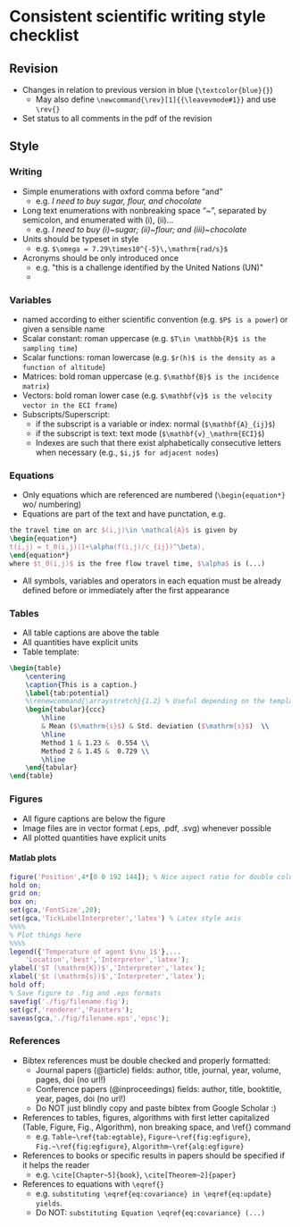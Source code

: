 # Consistent scientific writing style checklist

## Revision

- Changes in relation to previous version in blue (```\textcolor{blue}{}```)
    - May also define ```\newcommand{\rev}[1]{{\leavevmode#1}}``` and use ```\rev{}```
- Set status to all comments in the pdf of the revision

## Style

### Writing

- Simple enumerations with oxford comma before “and”
  - e.g. *I need to buy sugar, flour, and chocolate*
- Long text enumerations with nonbreaking space “~”, separated by semicolon, and enumerated with (i), (ii)…
  - e.g. *I need to buy (i)~sugar; (ii)~flour; and (iii)~chocolate*
- Units should be typeset in $\mathrm{}$ style
  - e.g. ```$\omega = 7.29\times10^{-5}\,\mathrm{rad/s}$```
- Acronyms should be only introduced once
   - e.g. "this is a challenge identified by the United Nations (UN)"
   - 

### Variables
- named according to either scientific convention (e.g. ```$P$ is a power```) or given a sensible name
- Scalar constant: roman uppercase (e.g. ```$T\in \mathbb{R}$ is the sampling time```)
- Scalar functions: roman lowercase (e.g. ```$r(h)$ is the density as a function of altitude```)
- Matrices: bold roman uppercase (e.g. ```$\mathbf{B}$ is the incidence matrix```)
- Vectors: bold roman lower case (e.g. ```$\mathbf{v}$ is the velocity vector in the ECI frame```)
- Subscripts/Superscript:
    - if the subscript is a variable or index: normal (```$\mathbf{A}_{ij}$```)
    - if the subscript is text: text mode (```$\mathbf{v}_\mathrm{ECI}$```)
    - Indexes are such that there exist alphabetically consecutive letters when necessary (e.g., ```$i,j$ for adjacent nodes```)
### Equations

- Only equations which are referenced are numbered  (```\begin{equation*}``` wo/ numbering)
- Equations are part of the text and have punctation, e.g.

```latex
the travel time on arc $(i,j)\in \mathcal{A}$ is given by 
\begin{equation*}
t(i,j) = t_0(i,j)(1+\alpha(f(i,j)/c_{ij})^\beta),
\end{equation*}
where $t_0(i,j)$ is the free flow travel time, $\alpha$ is (...)
```

- All symbols, variables and operators in each equation must be already defined before or immediately after the first appearance

### Tables

- All table captions are above the table
- All quantities have explicit units
- Table template:
``` latex
\begin{table}
	\centering
	\caption{This is a caption.}
	\label{tab:potential}
	%\renewcommand{\arraystretch}{1.2} % Useful depending on the template
	\begin{tabular}{ccc}
		\hline
		& Mean ($\mathrm{s}$) & Std. deviation ($\mathrm{s}$)  \\
		\hline
		Method 1 & 1.23 &  0.554 \\
		Method 2 & 1.45 &  0.729 \\
 		\hline
	\end{tabular}
\end{table}
```


### Figures

- All figure captions are below the figure
- Image files are in vector format (.eps, .pdf, .svg) whenever possible
- All plotted quantities have explicit units

#### Matlab plots

```matlab
figure('Position',4*[0 0 192 144]); % Nice aspect ratio for double column
hold on;
grid on;
box on;
set(gca,'FontSize',20);
set(gca,'TickLabelInterpreter','latex') % Latex style axis
%%%%
% Plot things here
%%%%
legend({'Temperature of agent $\nu_1$'},...
	'Location','best','Interpreter','latex');
ylabel('$T (\mathrm{K})$','Interpreter','latex');
xlabel('$t (\mathrm{s})$','Interpreter','latex');
hold off;
% Save figure to .fig and .eps formats
savefig('./fig/filename.fig');
set(gcf,'renderer','Painters');
saveas(gca,'./fig/filename.eps','epsc');
```

### References
- Bibtex references must be double checked and properly formatted:
    - Journal papers (@article) fields: author, title, journal, year, volume, pages, doi (no url!)
    - Conference papers (@inproceedings) fields: author, title, booktitle, year, pages, doi (no url!)
    - Do NOT just blindly copy and paste bibtex from Google Scholar :)
- References to tables, figures, algorithms with first letter capitalized (Table, Figure, Fig., Algorithm), non breaking space, and \ref{} command
    - e.g. ```Table~\ref{tab:egtable}```, ```Figure~\ref{fig:egfigure}```, ```Fig.~\ref{fig:egfigure}```, ```Algorithm~\ref{alg:egfigure}```
- References to books or specific results in papers should be specified if it helps the reader
    - e.g. ```\cite[Chapter~5]{book}```, ```\cite[Theorem~2]{paper}```
- References to equations with ```\eqref{}```
    - e.g. ```substituting \eqref{eq:covariance} in \eqref{eq:update} yields```.
    - Do NOT: ```substituting Equation \eqref{eq:covariance} (...)```
 
